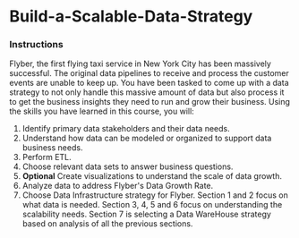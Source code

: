# Build-a-Scalable-Data-Strategy



### Instructions

Flyber, the first flying taxi service in New York City has been  massively successful. The original data pipelines to receive and process the customer events are unable to keep up. You have been tasked to come up with a data strategy to not only handle this massive amount of data  but also process it to get the business insights they need to run and  grow their business. Using the skills you have learned in this course,  you will:

1. Identify primary data stakeholders and their data needs.
2. Understand how data can be modeled or organized to support data business needs. 
3. Perform ETL. 
4. Choose relevant data sets to answer business questions.
5. **Optional** Create visualizations to understand the scale of data growth.
6. Analyze data to address Flyber's Data Growth Rate.
7. Choose Data Infrastructure strategy for Flyber.  Section 1 and 2 focus on what data is needed. Section 3, 4, 5 and 6  focus on understanding the scalability needs. Section 7 is selecting a  Data WareHouse strategy based on analysis of all the previous sections. 